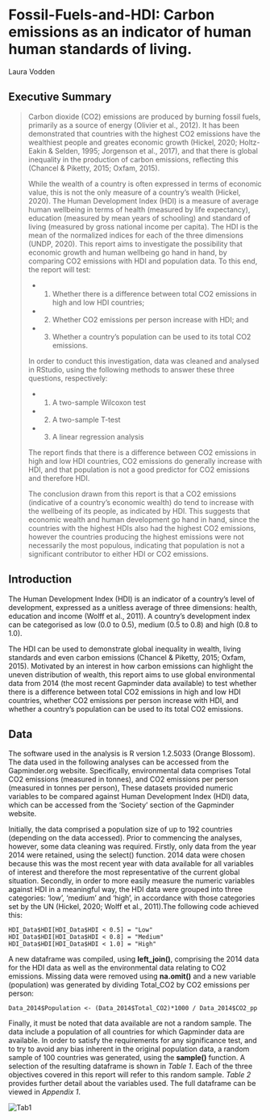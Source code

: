 # Fossil-Fuels-and-HDI: Carbon emissions as an indicator of human human standards of living.
Laura Vodden


## Executive Summary
> Carbon dioxide (CO2) emissions are produced by burning fossil fuels, primarily as a source of energy (Olivier et al., 2012). It has been demonstrated that countries with the highest CO2 emissions have the wealthiest people and greates economic growth (Hickel, 2020; Holtz-Eakin & Selden, 1995; Jorgenson et al., 2017), and that there is global inequality in the production of carbon emissions, reflecting this (Chancel & Piketty, 2015; Oxfam, 2015).
> 
> While the wealth of a country is often expressed in terms of economic value, this is not the only measure of a country’s wealth (Hickel, 2020). The Human Development Index (HDI) is a measure of average human wellbeing in terms of health (measured by life expectancy), education (measured by mean years of schooling) and standard of living (measured by gross national income per capita). The HDI is the mean of the normalized indices for each of the three dimensions (UNDP, 2020).
This report aims to investigate the possibility that economic growth and human wellbeing go hand in hand, by comparing CO2 emissions with HDI and population data. To this end, the report will test:
> 
> * 1. Whether there is a difference between total CO2 emissions in high and low HDI countries;
> * 2. Whether CO2 emissions per person increase with HDI; and
> * 3. Whether a country’s population can be used to its total CO2 emissions.
> 
> In order to conduct this investigation, data was cleaned and analysed in RStudio, using the following methods to answer these three questions, respectively:
> 
> * 1. A two-sample Wilcoxon test
> * 2. A two-sample T-test
> * 3. A linear regression analysis
> 
> The report finds that there is a difference between CO2 emissions in high and low HDI countries, CO2 emissions do generally increase with HDI, and that population is not a good predictor for CO2 emissions and therefore HDI.
> 
> The conclusion drawn from this report is that a CO2 emissions (indicative of a country’s economic wealth) do tend to increase with the wellbeing of its people, as indicated by HDI. This suggests that economic wealth and human development go hand in hand, since the countries with the highest HDIs also had the highest CO2 emissions, however the countries producing the highest emissions were not necessarily the most populous, indicating that population is not a significant contributor to either HDI or CO2 emissions.


## Introduction
The Human Development Index (HDI) is an indicator of a country’s level of development, expressed as a unitless average of three dimensions: health, education and income (Wolff et al., 2011). A country’s development index can be categorised as low (0.0 to 0.5), medium (0.5 to 0.8) and high (0.8 to 1.0).

The HDI can be used to demonstrate global inequality in wealth, living standards and even carbon emissions (Chancel & Piketty, 2015; Oxfam, 2015). Motivated by an interest in how carbon emissions can highlight the uneven distribution of wealth, this report aims to use global environmental data from 2014 (the most recent Gapminder data available) to test whether there is a difference between total CO2 emissions in high and low HDI countries, whether CO2 emissions per person
increase with HDI, and whether a country’s population can be used to its total CO2 emissions.


## Data
The software used in the analysis is R version 1.2.5033 (Orange Blossom). The data used in the following analyses can be accessed from the Gapminder.org website. Specifically, environmental data comprises Total CO2 emissions (measured in tonnes), and CO2 emissions per person (measured in tonnes per person), These datasets provided numeric variables to be compared against Human Development Index (HDI) data, which can be accessed from the ‘Society’ section of the Gapminder website.

Initially, the data comprised a population size of up to 192 countries (depending on the data accessed). Prior to commencing the analyses, however, some data cleaning was required. Firstly, only data from the year 2014 were retained, using the select() function. 2014 data were chosen because this was the most recent year with data available for all variables of interest and therefore the most representative of the current global situation. Secondly, in order to more easily measure the numeric variables against HDI in a meaningful way, the HDI data were grouped into three categories: ‘low’, ‘medium’ and ‘high’, in accordance with those categories set by the UN (Hickel, 2020; Wolff et al., 2011).The following code achieved this:

    HDI_Data$HDI[HDI_Data$HDI < 0.5] = "Low" 
    HDI_Data$HDI[HDI_Data$HDI < 0.8] = "Medium" 
    HDI_Data$HDI[HDI_Data$HDI < 1.0] = "High"
    
A new dataframe was compiled, using <b>left_join()</b>, comprising the 2014 data for the HDI data as well as the environmental data relating to CO2 emissions. Missing data were removed using <b>na.omit()</b> and a new variable (population) was generated by dividing Total_CO2 by CO2 emissions per person:

    Data_2014$Population <- (Data_2014$Total_CO2)*1000 / Data_2014$CO2_pp
    
Finally, it must be noted that data available are not a random sample. The data include a population of all countries for which Gapminder data are available. In order to satisfy the requirements for any significance test, and to try to avoid any bias inherent in the original population data, a random sample of 100 countries was generated, using the <b>sample()</b> function. A selection of the resulting dataframe is shown in <i>Table 1</i>. Each of the three objectives covered in this report will refer to this random sample. <i>Table 2</i> provides further detail about the variables used. The full dataframe can be viewed in <i>Appendix 1</i>.


![Tab1](https://github.com//lauravodden/Fossil-Fuels-and-HDI/Tab1.JPG)

